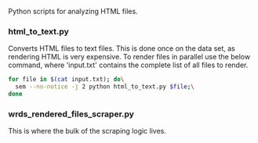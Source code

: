 Python scripts for analyzing HTML files.

### html_to_text.py
Converts HTML files to text files. This is done once on the data set, as rendering HTML is very expensive. 
To render files in parallel use the below command, where 'input.txt' contains the complete list of all files to render.
```bash
for file in $(cat input.txt); do\
  sem --no-notice -j 2 python html_to_text.py $file;\
done
```

### wrds_rendered_files_scraper.py 
This is where the bulk of the scraping logic lives.
